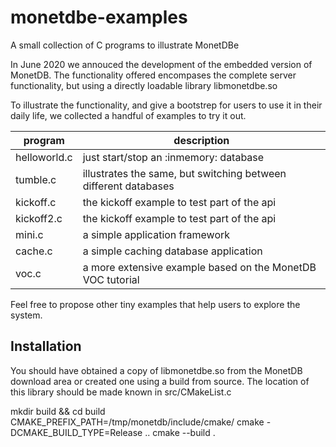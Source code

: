 # monetdbe-examples
A small collection of C programs to illustrate MonetDBe

In June 2020 we annouced the development of the embedded version of MonetDB. 
The functionality offered encompases the complete server functionality, but using
a directly loadable library libmonetdbe.so

To illustrate the functionality, and give a bootstrep for users to use it in their
daily life, we collected a handful of examples to try it out.

| program | description|
| ------------- | ----------------------------------------------------------- |
| helloworld.c  |just start/stop an :inmemory: database |
| tumble.c    |illustrates the same, but switching between different databases|
| kickoff.c    |the kickoff example to test part of the api|
| kickoff2.c    |the kickoff example to test part of the api|
| mini.c  |a simple application framework |
| cache.c  |a simple caching database application |
| voc.c |a more extensive example based on the MonetDB VOC tutorial|

Feel free to propose other tiny examples that help users to explore the system.

## Installation
You should have obtained a copy of libmonetdbe.so from the MonetDB download area
or created one using a build from source. The location of this library should be made 
known in src/CMakeList.c

mkdir build && cd build
CMAKE_PREFIX_PATH=/tmp/monetdb/include/cmake/ cmake -DCMAKE_BUILD_TYPE=Release ..
cmake --build .
